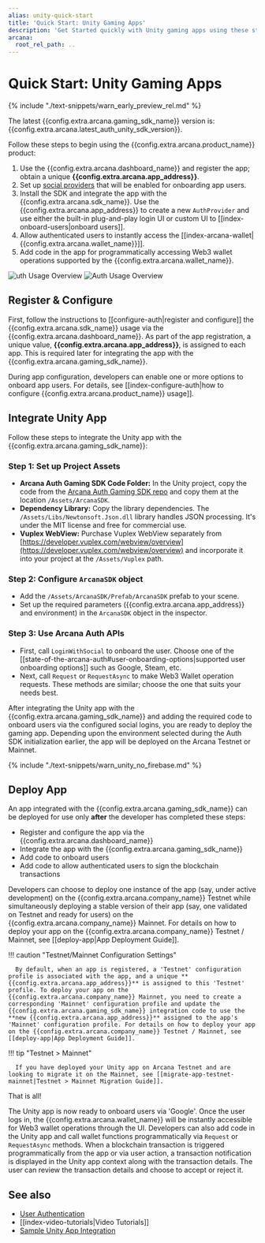 ```yaml
---
alias: unity-quick-start
title: 'Quick Start: Unity Gaming Apps'
description: 'Get Started quickly with Unity gaming apps using these step-by-step instructions. Register the Unity app, obtain a ClientID and then integrate the app with the Arcana Auth SDK.'
arcana:
  root_rel_path: ..
---
```


# Quick Start: Unity Gaming Apps

{% include "./text-snippets/warn_early_preview_rel.md" %}

The latest {{config.extra.arcana.gaming_sdk_name}} version is: {{config.extra.arcana.latest_auth_unity_sdk_version}}. 

Follow these steps to begin using the {{config.extra.arcana.product_name}} product:

1. Use the {{config.extra.arcana.dashboard_name}} and register the app; obtain a unique **{{config.extra.arcana.app_address}}**.
2. Set up [social providers]({{page.meta.arcana.root_rel_path}}/concepts/authtype/arcanaauth.md#supported-authentication-mechanisms) that will be enabled for onboarding app users.
3. Install the SDK and integrate the app with the {{config.extra.arcana.sdk_name}}. Use the {{config.extra.arcana.app_address}} to create a new `AuthProvider` and use either the built-in plug-and-play login UI or custom UI to [[index-onboard-users|onboard users]].
4. Allow authenticated users to instantly access the [[index-arcana-wallet| {{config.extra.arcana.wallet_name}}]].
5. Add code in the app for programmatically accessing Web3 wallet operations supported by the {{config.extra.arcana.wallet_name}}.

<img class="an-screenshots" src="/img/an_auth_usage_overview_light.png#only-light" alt="uth Usage Overview"/>
<img class="an-screenshots" src="/img/an_auth_usage_overview_dark.png#only-dark" alt="Auth Usage Overview"/>

## Register & Configure

First, follow the instructions to [[configure-auth|register and configure]] the {{config.extra.arcana.sdk_name}} usage via the {{config.extra.arcana.dashboard_name}}. As part of the app registration, a unique value, **{{config.extra.arcana.app_address}}**, is assigned to each app. This is required later for integrating the app with the {{config.extra.arcana.gaming_sdk_name}}.

During app configuration, developers can enable one or more options to onboard app users. For details, see [[index-configure-auth|how to configure {{config.extra.arcana.product_name}} usage]].

## Integrate Unity App

Follow these steps to integrate the Unity app with the {{config.extra.arcana.gaming_sdk_name}}:

### Step 1: Set up Project Assets

- **Arcana Auth Gaming SDK Code Folder:** In the Unity project, copy the code from the [Arcana Auth Gaming SDK repo](https://github.com/arcana-network/auth-unity/tree/main/Assets/ArcanaSDK) and copy them at the location `/Assets/ArcanaSDK`.
- **Dependency Library:** Copy the library dependencies. The `/Assets/Libs/Newtonsoft.Json.dll` library handles JSON processing. It's under the MIT license and free for commercial use.
- **Vuplex WebView:** Purchase Vuplex WebView separately from [https://developer.vuplex.com/webview/overview](https://developer.vuplex.com/webview/overview) and incorporate it into your project at the `/Assets/Vuplex` path.

### Step 2: Configure `ArcanaSDK` object

- Add the `/Assets/ArcanaSDK/Prefab/ArcanaSDK` prefab to your scene.
- Set up the required parameters ({{config.extra.arcana.app_address}} and environment) in the `ArcanaSDK` object in the inspector.

### Step 3: Use Arcana Auth APIs

- First, call `LoginWithSocial` to onboard the user. Choose one of the [[state-of-the-arcana-auth#user-onboarding-options|supported user onboarding options]] such as Google, Steam, etc. 
- Next, call `Request` or `RequestAsync` to make Web3 Wallet operation requests. These methods are similar; choose the one that suits your needs best.

After integrating the Unity app with the {{config.extra.arcana.gaming_sdk_name}} and adding the required code to onboard users via the configured social logins, you are ready to deploy the gaming app.  Depending upon the environment selected during the Auth SDK initialization earlier, the app will be deployed on the Arcana Testnet or Mainnet.

{% include "./text-snippets/warn_unity_no_firebase.md" %}

## Deploy App

An app integrated with the {{config.extra.arcana.gaming_sdk_name}} can be deployed for use only **after** the developer has completed these steps:

* Register and configure the app via the {{config.extra.arcana.dashboard_name}} 
* Integrate the app with the {{config.extra.arcana.gaming_sdk_name}} 
* Add code to onboard users
* Add code to allow authenticated users to sign the blockchain transactions

Developers can choose to deploy one instance of the app (say, under active development) on the {{config.extra.arcana.company_name}} Testnet while simultaneously deploying a stable version of their app (say, one validated on Testnet and ready for users) on the {{config.extra.arcana.company_name}} Mainnet. For details on how to deploy your app on the {{config.extra.arcana.company_name}} Testnet / Mainnet, see [[deploy-app|App Deployment Guide]].

!!! caution "Testnet/Mainnet Configuration Settings"

      By default, when an app is registered, a 'Testnet' configuration profile is associated with the app, and a unique **{{config.extra.arcana.app_address}}** is assigned to this 'Testnet' profile. To deploy your app on the {{config.extra.arcana.company_name}} Mainnet, you need to create a corresponding 'Mainnet' configuration profile and update the {{config.extra.arcana.gaming_sdk_name}} integration code to use the **new {{config.extra.arcana.app_address}}** assigned to the app's 'Mainnet' configuration profile. For details on how to deploy your app on the {{config.extra.arcana.company_name}} Testnet / Mainnet, see [[deploy-app|App Deployment Guide]]. 

!!! tip "Testnet > Mainnet"

      If you have deployed your Unity app on Arcana Testnet and are looking to migrate it on the Mainnet, see [[migrate-app-testnet-mainnet|Testnet > Mainnet Migration Guide]].

That is all!

The Unity app is now ready to onboard users via 'Google'. Once the user logs in, the {{config.extra.arcana.wallet_name}} will be instantly accessible for Web3 wallet operations through the UI. Developers can also add code in the Unity app and call wallet functions programmatically via `Request` or `RequestAsync` methods. When a blockchain transaction is triggered programmatically from the app or via user action, a transaction notification is displayed in the Unity app context along with the transaction details. The user can review the transaction details and choose to accept or reject it.


## See also

* [User Authentication]({{page.meta.arcana.root_rel_path}}/concepts/authtype/arcanaauth.md)
* [[index-video-tutorials|Video Tutorials]]
* [Sample Unity App Integration](https://github.com/arcana-network/auth-examples)
